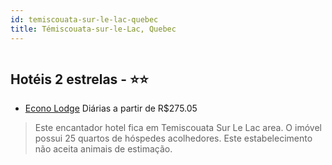 ```yaml
---
id: temiscouata-sur-le-lac-quebec
title: Témiscouata-sur-le-Lac, Quebec
---
```


<center><img src="http://photos.hotelbeds.com/giata/22/223886/223886a_hb_a_001.jpg" alt="" /></center>


## Hotéis 2 estrelas - ⭐️⭐️

-    [Econo Lodge](https://www.hurb.com/hoteis/temiscouata-sur-le-lac/econo-lodge-JNP-JP252790?cmp=18055) Diárias a partir de R$275.05
   > Este encantador hotel fica em Temiscouata Sur Le Lac area. O imóvel possui 25 quartos de hóspedes acolhedores. Este estabelecimento não aceita animais de estimação. 
